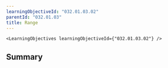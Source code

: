 ```yaml
---
learningObjectiveId: "032.01.03.02"
parentId: "032.01.03"
title: Range
---
```


```tsx eval
<LearningObjectives learningObjectiveId={"032.01.03.02"} />
```

## Summary
